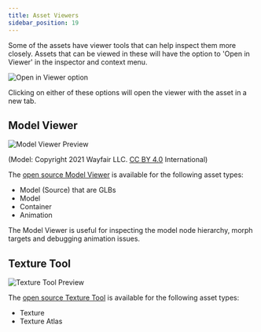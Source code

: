 ```yaml
---
title: Asset Viewers
sidebar_position: 19
---
```


Some of the assets have viewer tools that can help inspect them more closely. Assets that can be viewed in these will have the option to 'Open in Viewer' in the inspector and context menu.

![Open in Viewer option][open-in-viewer-option]

Clicking on either of these options will open the viewer with the asset in a new tab.

## Model Viewer

![Model Viewer Preview][model-viewer-preview]

(Model: Copyright 2021 Wayfair LLC. [CC BY 4.0][cc-40] International)

The [open source Model Viewer][model-viewer-github] is available for the following asset types:

- Model (Source) that are GLBs
- Model
- Container
- Animation

The Model Viewer is useful for inspecting the model node hierarchy, morph targets and debugging animation issues.

## Texture Tool

![Texture Tool Preview][texture-tool-preview]

The [open source Texture Tool][texture-tool-github] is available for the following asset types:

- Texture
- Texture Atlas

[open-in-viewer-option]: /images/user-manual/assets/viewers/open-in-viewer-option.jpg
[model-viewer-preview]: /images/user-manual/assets/viewers/model-viewer-preview.jpg
[model-viewer-github]: https://github.com/playcanvas/model-viewer
[texture-tool-preview]: /images/user-manual/assets/viewers/texture-tool-preview.jpg
[texture-tool-github]: https://github.com/playcanvas/texture-tool
[cc-40]: https://creativecommons.org/licenses/by/4.0/

